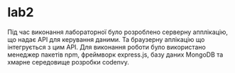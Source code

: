 # lab2
Під час виконання лабораторної було розроблено серверну апплікацію, що надає API для керування даними.
Та браузерну аплікацію що інтегрується з цим API. Для виконання роботи було
використано менеджер пакетів npm, фреймворк express.js, базу даних MongoDB 
та хмарне середовище розробки codenvy.
